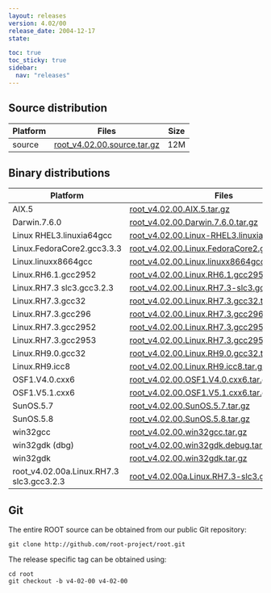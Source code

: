 ```yaml
---
layout: releases
version: 4.02/00
release_date: 2004-12-17
state:

toc: true
toc_sticky: true
sidebar:
  nav: "releases"
---
```



## Source distribution

| Platform       | Files | Size |
|-----------|-------|-----|
| source | [root_v4.02.00.source.tar.gz](https://root.cern.ch/download/root_v4.02.00.source.tar.gz) |  12M |


## Binary distributions

| Platform       | Files | Size |
|-----------|-------|-----|
| AIX.5 | [root_v4.02.00.AIX.5.tar.gz](https://root.cern.ch/download/root_v4.02.00.AIX.5.tar.gz) |  25M |
| Darwin.7.6.0 | [root_v4.02.00.Darwin.7.6.0.tar.gz](https://root.cern.ch/download/root_v4.02.00.Darwin.7.6.0.tar.gz) |  41M |
| Linux RHEL3.linuxia64gcc | [root_v4.02.00.Linux-RHEL3.linuxia64gcc.tar.gz](https://root.cern.ch/download/root_v4.02.00.Linux-RHEL3.linuxia64gcc.tar.gz) |  23M |
| Linux.FedoraCore2.gcc3.3.3 | [root_v4.02.00.Linux.FedoraCore2.gcc3.3.3.tar.gz](https://root.cern.ch/download/root_v4.02.00.Linux.FedoraCore2.gcc3.3.3.tar.gz) |  22M |
| Linux.linuxx8664gcc | [root_v4.02.00.Linux.linuxx8664gcc.tar.gz](https://root.cern.ch/download/root_v4.02.00.Linux.linuxx8664gcc.tar.gz) |  19M |
| Linux.RH6.1.gcc2952 | [root_v4.02.00.Linux.RH6.1.gcc2952.tar.gz](https://root.cern.ch/download/root_v4.02.00.Linux.RH6.1.gcc2952.tar.gz) |  21M |
| Linux.RH7.3 slc3.gcc3.2.3 | [root_v4.02.00.Linux.RH7.3-slc3.gcc3.2.3.tar.gz](https://root.cern.ch/download/root_v4.02.00.Linux.RH7.3-slc3.gcc3.2.3.tar.gz) |  20M |
| Linux.RH7.3.gcc32 | [root_v4.02.00.Linux.RH7.3.gcc32.tar.gz](https://root.cern.ch/download/root_v4.02.00.Linux.RH7.3.gcc32.tar.gz) |  24M |
| Linux.RH7.3.gcc296 | [root_v4.02.00.Linux.RH7.3.gcc296.tar.gz](https://root.cern.ch/download/root_v4.02.00.Linux.RH7.3.gcc296.tar.gz) |  26M |
| Linux.RH7.3.gcc2952 | [root_v4.02.00.Linux.RH7.3.gcc2952.tar.gz](https://root.cern.ch/download/root_v4.02.00.Linux.RH7.3.gcc2952.tar.gz) |  25M |
| Linux.RH7.3.gcc2953 | [root_v4.02.00.Linux.RH7.3.gcc2953.tar.gz](https://root.cern.ch/download/root_v4.02.00.Linux.RH7.3.gcc2953.tar.gz) |  26M |
| Linux.RH9.0.gcc32 | [root_v4.02.00.Linux.RH9.0.gcc32.tar.gz](https://root.cern.ch/download/root_v4.02.00.Linux.RH9.0.gcc32.tar.gz) |  20M |
| Linux.RH9.icc8 | [root_v4.02.00.Linux.RH9.icc8.tar.gz](https://root.cern.ch/download/root_v4.02.00.Linux.RH9.icc8.tar.gz) |  26M |
| OSF1.V4.0.cxx6 | [root_v4.02.00.OSF1.V4.0.cxx6.tar.gz](https://root.cern.ch/download/root_v4.02.00.OSF1.V4.0.cxx6.tar.gz) |  24M |
| OSF1.V5.1.cxx6 | [root_v4.02.00.OSF1.V5.1.cxx6.tar.gz](https://root.cern.ch/download/root_v4.02.00.OSF1.V5.1.cxx6.tar.gz) |  24M |
| SunOS.5.7 | [root_v4.02.00.SunOS.5.7.tar.gz](https://root.cern.ch/download/root_v4.02.00.SunOS.5.7.tar.gz) |  28M |
| SunOS.5.8 | [root_v4.02.00.SunOS.5.8.tar.gz](https://root.cern.ch/download/root_v4.02.00.SunOS.5.8.tar.gz) |  26M |
| win32gcc | [root_v4.02.00.win32gcc.tar.gz](https://root.cern.ch/download/root_v4.02.00.win32gcc.tar.gz) |  27M |
| win32gdk (dbg) | [root_v4.02.00.win32gdk.debug.tar.gz](https://root.cern.ch/download/root_v4.02.00.win32gdk.debug.tar.gz) |  43M |
| win32gdk | [root_v4.02.00.win32gdk.tar.gz](https://root.cern.ch/download/root_v4.02.00.win32gdk.tar.gz) |  23M |
| root_v4.02.00a.Linux.RH7.3 slc3.gcc3.2.3 | [root_v4.02.00a.Linux.RH7.3-slc3.gcc3.2.3.tar.gz](https://root.cern.ch/download/root_v4.02.00a.Linux.RH7.3-slc3.gcc3.2.3.tar.gz) |  18M |


## Git
The entire ROOT source can be obtained from our public Git repository:

~~~
git clone http://github.com/root-project/root.git
~~~
The release specific tag can be obtained using:
~~~
cd root
git checkout -b v4-02-00 v4-02-00
~~~


